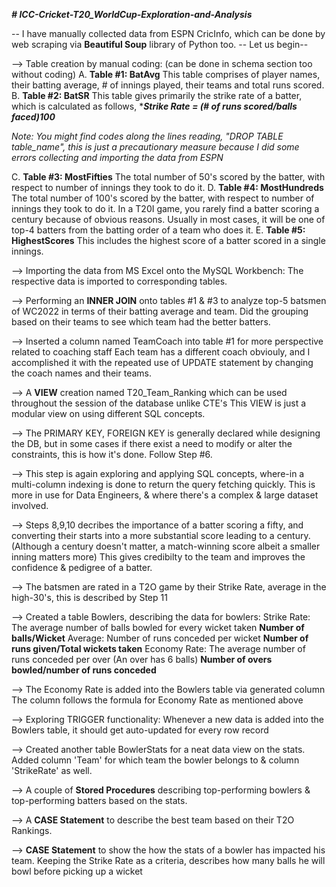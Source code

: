 _**# ICC-Cricket-T20_WorldCup-Exploration-and-Analysis**_

-- I have manually collected data from ESPN CricInfo, which can be done by web scraping via **Beautiful Soup** library of Python  too.
-- Let us begin--

--> Table creation by manual coding: (can be done in schema section too without coding)
    A. **Table #1: BatAvg**
    This table comprises of player names, their batting average, # of innings played, their teams and total runs scored.
    B. **Table #2: BatSR**
    This table gives primarily the strike rate of a batter, which is calculated as follows,
    ****Strike Rate = (# of runs scored/balls faced)*100****

_Note: You might find codes along the lines reading, "DROP TABLE table_name", this is just a precautionary measure 
   because I did some errors collecting and importing the data from ESPN_

  C. **Table #3: MostFifties**
     The total number of 50's scored by the batter, with respect to number of innings they took to do it.
  D. **Table #4: MostHundreds**
    The total number of 100's scored by the batter, with respect to number of innings they took to do it.
    In a T20I game, you rarely find a batter scoring a century because of obvious reasons.
    Usually in most cases, it will be one of top-4 batters from the batting order of a team who does it.
  E. **Table #5: HighestScores**
    This includes the highest score of a batter scored in a single innings.

--> Importing the data from MS Excel onto the MySQL Workbench:
    The respective data is imported to corresponding tables.

--> Performing an **INNER JOIN** onto tables #1 & #3 to analyze top-5 batsmen of WC2022 in terms of their batting average 
    and team.
    Did the grouping based on their teams to see which team had the better batters.

--> Inserted a column named TeamCoach into table #1 for more perspective related to coaching staff
    Each team has a different coach obviouly, and I accomplished it with the repeated use of UPDATE statement by changing 
    the coach names and their teams.

--> A **VIEW** creation named T20_Team_Ranking which can be used throughout the session of the database unlike CTE's
    This VIEW is just a modular view on using different SQL concepts.

--> The PRIMARY KEY, FOREIGN KEY is generally declared while designing the DB, but in some cases if there exist a need to 
    modify or alter the constraints, this is how it's done.
    Follow Step #6.

--> This step is again exploring and applying SQL concepts, where-in a multi-column indexing is done to return the query 
    fetching quickly. This is more in use for Data Engineers, & where there's a complex & large dataset involved.

--> Steps 8,9,10 decribes the importance of a batter scoring a fifty, and converting their starts into a more substantial 
    score leading to a century. (Although a century doesn't matter, a match-winning score albeit a smaller inning matters 
    more)
    This gives credibilty to the team and improves the confidence & pedigree of a batter.

--> The batsmen are rated in a T2O game by their Strike Rate, average in the high-30's, this is described by Step 11

--> Created a table Bowlers, describing the data for bowlers:
   Strike Rate: The average number of balls bowled for every wicket taken
   **Number of balls/Wicket**
   Average: Number of runs conceded per wicket
   **Number of runs given/Total wickets taken**
   Economy Rate: The average number of runs conceded per over (An over has 6 balls)
   **Number of overs bowled/number of runs conceded**

--> The Economy Rate is added into the Bowlers table via generated column
    The column follows the formula for Economy Rate as mentioned above

--> Exploring TRIGGER functionality:
    Whenever a new data is added into the Bowlers table, it should get auto-updated for every row record

--> Created another table BowlerStats for a neat data view on the stats.
    Added column 'Team' for which team the bowler belongs to & column 'StrikeRate' as well.

--> A couple of **Stored Procedures** describing top-performing bowlers & top-performing batters based on the stats.

--> A **CASE Statement** to describe the best team based on their T2O Rankings.

--> **CASE Statement** to show the how the stats of a bowler has impacted his team.
    Keeping the Strike Rate as a criteria, describes how many balls he will bowl before picking up a wicket
    
   
 
